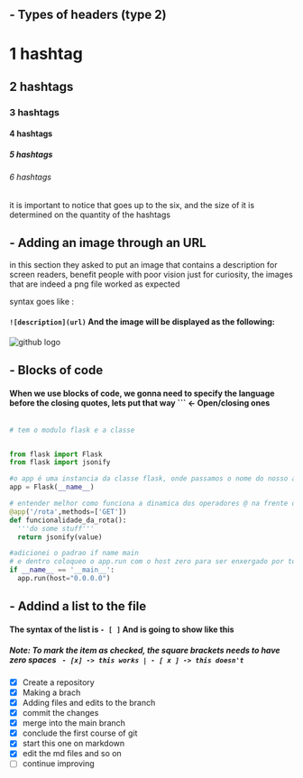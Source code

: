 ## - Types of headers (type 2)

# 1 hashtag
## 2 hashtags
### 3 hashtags
#### 4 hashtags
##### 5 hashtags
###### 6 hashtags

it is important to notice that goes up to the six, and the size of it is determined on the quantity of the hashtags

## - Adding an image through an URL
in this section they asked to put an image that contains a description for screen readers, benefit people with poor vision 
just for curiosity, the images that are indeed a png file worked as expected

syntax goes like :
#### ```![description](url)``` And the image will be displayed as the following: 

![github logo](https://encrypted-tbn0.gstatic.com/images?q=tbn:ANd9GcShHxDqMF_tBdDItS9rMO_MaGPB3hpKFS5XfQ&s)

## - Blocks of code

#### When we use blocks of code, we gonna need to specify the language before the closing quotes, lets put that way ``` <- Open/closing ones

```python

# tem o modulo flask e a classe


from flask import Flask
from flask import jsonify

#o app é uma instancia da classe flask, onde passamos o nome do nosso app digamos assim
app = Flask(__name__)

# entender melhor como funciona a dinamica dos operadores @ na frente do objeto
@app('/rota',methods=['GET'])
def funcionalidade_da_rota():
  '''do some stuff'''
  return jsonify(value)

#adicionei o padrao if name main
# e dentro coloqueo o app.run com o host zero para ser enxergado por todos os hosts
if __name__ == '__main__':
  app.run(host="0.0.0.0")
```

## - Addind a list to the file

#### The syntax of the list is ``` - [ ] ``` And is going to show like this

##### Note: To mark the item as checked, the square brackets needs to have zero spaces ``` - [x] -> this works | - [ x ] -> this doesn't``` 

- [x] Create a repository
- [x] Making a brach
- [x] Adding files and edits to the branch
- [x] commit the changes
- [x] merge into the main branch
- [x] conclude the first course of git
- [x] start this one on markdown
- [x] edit the md files and so on
- [ ] continue improving
